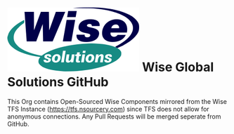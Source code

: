 ![Wise Global Solutions](https://raw.githubusercontent.com/Wise-Global-Solutions/.github/dev/logo.png)
Wise Global Solutions GitHub
============================

This Org contains Open-Sourced Wise Components mirrored from the Wise TFS Instance (https://tfs.nsourcery.com)
since TFS does not allow for anonymous connections. Any Pull Requests will be merged seperate from GitHub.
